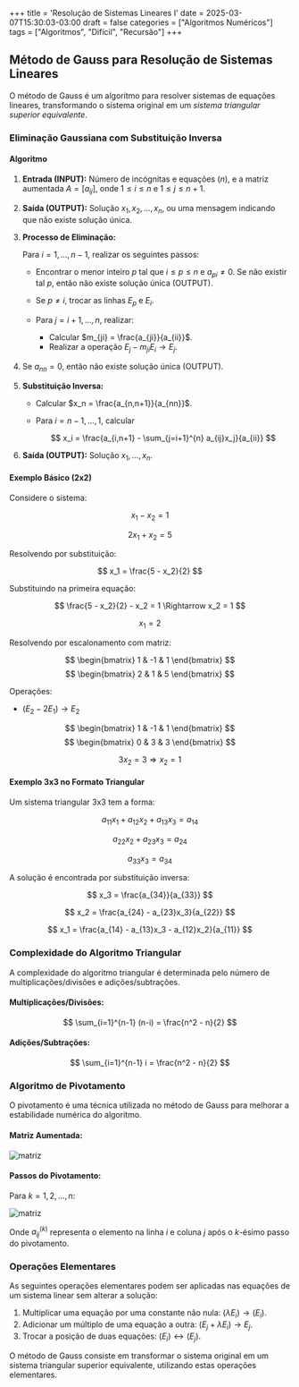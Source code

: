 +++
title = 'Resolução de Sistemas Lineares I'
date = 2025-03-07T15:30:03-03:00
draft = false
categories = ["Algoritmos Numéricos"]
tags = ["Algoritmos", "Difícil", "Recursão"]
+++

## Método de Gauss para Resolução de Sistemas Lineares

O método de Gauss é um algoritmo para resolver sistemas de equações lineares, transformando o sistema original em um *sistema triangular superior equivalente*.

### Eliminação Gaussiana com Substituição Inversa

#### Algoritmo

1.  **Entrada (INPUT):** Número de incógnitas e equações ($n$), e a matriz aumentada $A = [a_{ij}]$, onde $1 \leq i \leq n$ e $1 \leq j \leq n+1$.
2.  **Saída (OUTPUT):** Solução $x_1, x_2, ..., x_n$, ou uma mensagem indicando que não existe solução única.
3.  **Processo de Eliminação:**

    Para $i = 1, ..., n-1$, realizar os seguintes passos:

    *   Encontrar o menor inteiro $p$ tal que $i \leq p \leq n$ e $a_{pi} \neq 0$. Se não existir tal $p$, então não existe solução única (OUTPUT).
    *   Se $p \neq i$, trocar as linhas $E_p$ e $E_i$.
    *   Para $j = i+1, ..., n$, realizar:

        *   Calcular $m_{ji} = \frac{a_{ji}}{a_{ii}}$.
        *   Realizar a operação $E_j - m_{ji}E_i \rightarrow E_j$.
4.  Se $a_{nn} = 0$, então não existe solução única (OUTPUT).
5.  **Substituição Inversa:**

    *   Calcular $x_n = \frac{a_{n,n+1}}{a_{nn}}$.
    *   Para $i = n-1, ..., 1$, calcular

        $$
        x_i = \frac{a_{i,n+1} - \sum_{j=i+1}^{n} a_{ij}x_j}{a_{ii}}
        $$
6.  **Saída (OUTPUT):** Solução $x_1, ..., x_n$.

#### Exemplo Básico (2x2)

Considere o sistema:

$$
x_1 - x_2 = 1
$$

$$
2x_1 + x_2 = 5
$$

Resolvendo por substituição:

$$
x_1 = \frac{5 - x_2}{2}
$$

Substituindo na primeira equação:

$$
\frac{5 - x_2}{2} - x_2 = 1 \Rightarrow x_2 = 1
$$

$$
x_1 = 2
$$

Resolvendo por escalonamento com matriz:

$$
\begin{bmatrix}
1 & -1 & 1 
\end{bmatrix}
$$
$$
\begin{bmatrix}
2 & 1 & 5
\end{bmatrix}
$$

Operações:

*   $(E_2 - 2E_1) \rightarrow E_2$

$$
\begin{bmatrix}
1 & -1 & 1 
\end{bmatrix}
$$
$$
\begin{bmatrix}
0 & 3 & 3
\end{bmatrix}
$$

$$
3x_2 = 3 \Rightarrow x_2 = 1
$$

#### Exemplo 3x3 no Formato Triangular

Um sistema triangular 3x3 tem a forma:

$$
a_{11}x_1 + a_{12}x_2 + a_{13}x_3 = a_{14}
$$

$$
a_{22}x_2 + a_{23}x_3 = a_{24}
$$

$$
a_{33}x_3 = a_{34}
$$

A solução é encontrada por substituição inversa:

$$
x_3 = \frac{a_{34}}{a_{33}}
$$

$$
x_2 = \frac{a_{24} - a_{23}x_3}{a_{22}}
$$

$$
x_1 = \frac{a_{14} - a_{13}x_3 - a_{12}x_2}{a_{11}}
$$

### Complexidade do Algoritmo Triangular

A complexidade do algoritmo triangular é determinada pelo número de multiplicações/divisões e adições/subtrações.

#### Multiplicações/Divisões:

$$
\sum_{i=1}^{n-1} (n-i) = \frac{n^2 - n}{2}
$$

#### Adições/Subtrações:

$$
\sum_{i=1}^{n-1} i = \frac{n^2 - n}{2}
$$

### Algoritmo de Pivotamento

O pivotamento é uma técnica utilizada no método de Gauss para melhorar a estabilidade numérica do algoritmo.

#### Matriz Aumentada:

![matriz](/images/pivotamento.png)

#### Passos do Pivotamento:

Para $k = 1, 2, ..., n$:

![matriz](/images/passospivot.png)

Onde $a_{ij}^{(k)}$ representa o elemento na linha $i$ e coluna $j$ após o $k$-ésimo passo do pivotamento.

### Operações Elementares

As seguintes operações elementares podem ser aplicadas nas equações de um sistema linear sem alterar a solução:

1.  Multiplicar uma equação por uma constante não nula: $(\lambda E_i) \rightarrow (E_i)$.
2.  Adicionar um múltiplo de uma equação a outra: $(E_j + \lambda E_i) \rightarrow E_j$.
3.  Trocar a posição de duas equações: $(E_i) \leftrightarrow (E_j)$.

O método de Gauss consiste em transformar o sistema original em um sistema triangular superior equivalente, utilizando estas operações elementares.
